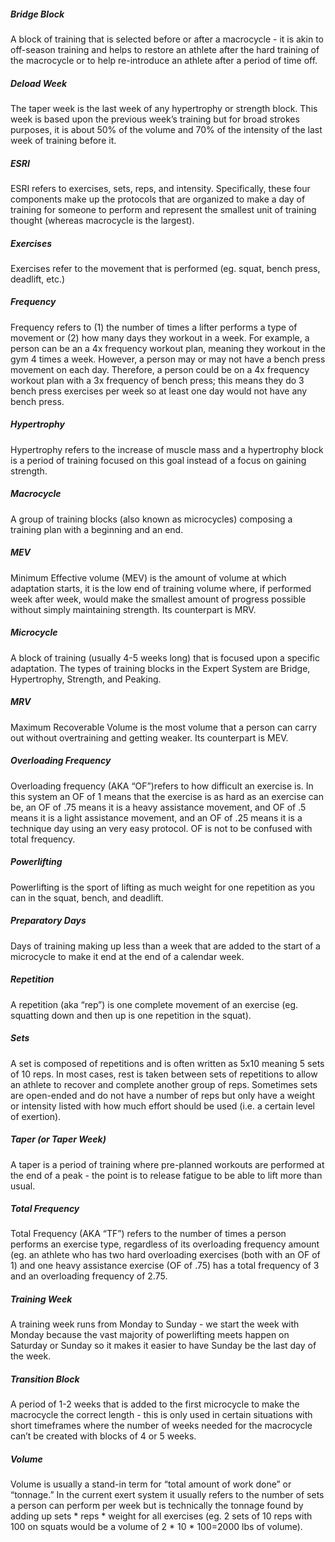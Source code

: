##### Bridge Block
A block of training that is selected before or after a macrocycle - it is akin to off-season training and helps to restore an athlete after the hard training of the macrocycle or to help re-introduce an athlete after a period of time off. 

##### Deload Week
The taper week is the last week of any hypertrophy or strength block. This week is based upon the previous week’s training but for broad strokes purposes, it is about 50% of the volume and 70% of the intensity of the last week of training before it. 

##### ESRI
ESRI refers to exercises, sets, reps, and intensity. Specifically, these four components make up the protocols that are organized to make a day of training for someone to perform and represent the smallest unit of training thought (whereas macrocycle is the largest).

##### Exercises
Exercises refer to the movement that is performed (eg. squat, bench press, deadlift, etc.)

##### Frequency
Frequency refers to (1) the number of times a lifter performs a type of movement or (2) how many days they workout in a week. For example, a person can be an a 4x frequency workout plan, meaning they workout in the gym 4 times a week. However, a person may or may not have a bench press movement on each day. Therefore, a person could be on a 4x frequency workout plan with a 3x frequency of bench press; this means they do 3 bench press exercises per week so at least one day would not have any bench press.

##### Hypertrophy
Hypertrophy refers to the increase of muscle mass and a hypertrophy block is a period of training focused on this goal instead of a focus on gaining strength. 

##### Macrocycle
A group of training blocks (also known as microcycles) composing a training plan with a beginning and an end.

##### MEV
Minimum Effective volume (MEV) is the amount of volume at which adaptation starts, it is the low end of training volume where, if performed week after week, would make the smallest amount of progress possible without simply maintaining strength. Its counterpart is MRV.

##### Microcycle
A block of training (usually 4-5 weeks long) that is focused upon a specific adaptation. The types of training blocks in the Expert System are Bridge, Hypertrophy, Strength, and Peaking.

##### MRV
Maximum Recoverable Volume is the most volume that a person can carry out without overtraining and getting weaker. Its counterpart is MEV.

##### Overloading Frequency
Overloading frequency (AKA “OF”)refers to how difficult an exercise is. In this system an OF of 1 means that the exercise is as hard as an exercise can be, an OF of .75 means it is a heavy assistance movement, and OF of .5 means it is a light assistance movement, and an OF of .25 means it is a technique day using an very easy protocol. OF is not to be confused with total frequency.

##### Powerlifting
Powerlifting is the sport of lifting as much weight for one repetition as you can in the squat, bench, and deadlift. 

##### Preparatory Days
Days of training making up less than a week that are added to the start of a microcycle to make it end at the end of a calendar week.

##### Repetition
A repetition (aka “rep”) is one complete movement of an exercise (eg. squatting down and then up is one repetition in the squat).

##### Sets
A set is composed of repetitions and is often written as 5x10 meaning 5 sets of 10 reps. In most cases, rest is taken between sets of repetitions to allow an athlete to recover and complete another group of reps. Sometimes sets are open-ended and do not have a number of reps but only have a weight or intensity listed with how much effort should be used (i.e. a certain level of exertion).  

##### Taper (or Taper Week)
A taper is a period of training where pre-planned workouts are performed at the end of a peak - the point is to release fatigue to be able to lift more than usual. 

##### Total Frequency
Total Frequency (AKA “TF”) refers to the number of times a person performs an exercise type, regardless of its overloading frequency amount (eg. an athlete who has two hard overloading exercises (both with an OF of 1) and one heavy assistance exercise (OF of .75) has a total frequency of 3 and an overloading frequency of 2.75. 

##### Training Week
A training week runs from Monday to Sunday - we start the week with Monday because the vast majority of powerlifting meets happen on Saturday or Sunday so it makes it easier to have Sunday be the last day of the week.

##### Transition Block
A period of 1-2 weeks that is added to the first microcycle to make the macrocycle the correct length - this is only used in certain situations with short timeframes where the number of weeks needed for the macrocycle can’t be created with blocks of 4 or 5 weeks.

##### Volume
Volume is usually a stand-in term for “total amount of work done” or “tonnage.” In the current exert system it usually refers to the number of sets a person can perform per week but is technically the tonnage found by adding up sets * reps * weight for all exercises (eg. 2 sets of 10 reps with 100 on squats would be a volume of 2 * 10 * 100=2000 lbs of volume).


